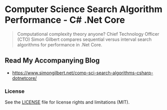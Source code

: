﻿# Computer Science Search Algorithm Performance - C# .Net Core
> Computational complexity theory anyone? Chief Technology Officer (CTO) Simon Gilbert compares sequential versus interval search algorithms for performance in .Net Core.

## Read My Accompanying Blog
- https://www.simongilbert.net/comp-sci-search-algorithms-csharp-dotnetcore/

### License
See the [LICENSE](LICENSE.md) file for license rights and limitations (MIT).